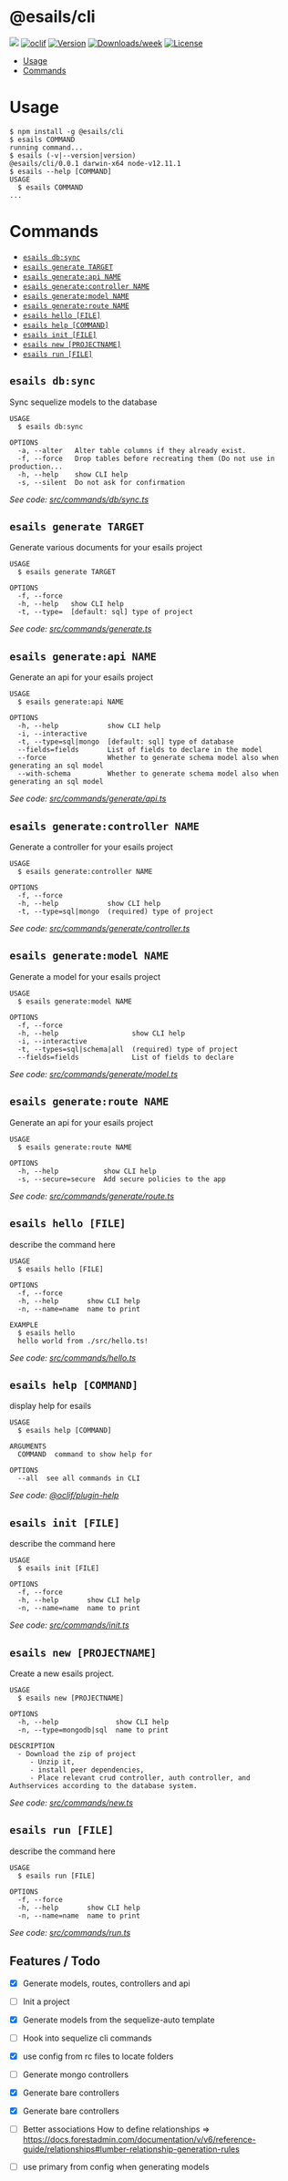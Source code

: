 @esails/cli
===========



![](https://github.com/enyosolutions-team/esails-cli/workflows/CI/badge.svg)
[![oclif](https://img.shields.io/badge/cli-oclif-brightgreen.svg)](https://oclif.io)
[![Version](https://img.shields.io/npm/v/@esails/cli.svg)](https://npmjs.org/package/@esails/cli)
[![Downloads/week](https://img.shields.io/npm/dw/@esails/cli.svg)](https://npmjs.org/package/@esails/cli)
[![License](https://img.shields.io/npm/l/@esails/cli.svg)](https://github.com/enyosolutions-team/esails-cli/blob/master/package.json)

<!-- toc -->
* [Usage](#usage)
* [Commands](#commands)
<!-- tocstop -->
# Usage
<!-- usage -->
```sh-session
$ npm install -g @esails/cli
$ esails COMMAND
running command...
$ esails (-v|--version|version)
@esails/cli/0.0.1 darwin-x64 node-v12.11.1
$ esails --help [COMMAND]
USAGE
  $ esails COMMAND
...
```
<!-- usagestop -->
# Commands
<!-- commands -->
* [`esails db:sync`](#esails-dbsync)
* [`esails generate TARGET`](#esails-generate-target)
* [`esails generate:api NAME`](#esails-generateapi-name)
* [`esails generate:controller NAME`](#esails-generatecontroller-name)
* [`esails generate:model NAME`](#esails-generatemodel-name)
* [`esails generate:route NAME`](#esails-generateroute-name)
* [`esails hello [FILE]`](#esails-hello-file)
* [`esails help [COMMAND]`](#esails-help-command)
* [`esails init [FILE]`](#esails-init-file)
* [`esails new [PROJECTNAME]`](#esails-new-projectname)
* [`esails run [FILE]`](#esails-run-file)

## `esails db:sync`

Sync sequelize models to the database

```
USAGE
  $ esails db:sync

OPTIONS
  -a, --alter   Alter table columns if they already exist.
  -f, --force   Drop tables before recreating them (Do not use in production...
  -h, --help    show CLI help
  -s, --silent  Do not ask for confirmation
```

_See code: [src/commands/db/sync.ts](https://github.com/enyosolutions-team/esails-cli/blob/v0.0.1/src/commands/db/sync.ts)_

## `esails generate TARGET`

Generate various documents for your esails project

```
USAGE
  $ esails generate TARGET

OPTIONS
  -f, --force
  -h, --help   show CLI help
  -t, --type=  [default: sql] type of project
```

_See code: [src/commands/generate.ts](https://github.com/enyosolutions-team/esails-cli/blob/v0.0.1/src/commands/generate.ts)_

## `esails generate:api NAME`

Generate an api for your esails project

```
USAGE
  $ esails generate:api NAME

OPTIONS
  -h, --help            show CLI help
  -i, --interactive
  -t, --type=sql|mongo  [default: sql] type of database
  --fields=fields       List of fields to declare in the model
  --force               Whether to generate schema model also when generating an sql model
  --with-schema         Whether to generate schema model also when generating an sql model
```

_See code: [src/commands/generate/api.ts](https://github.com/enyosolutions-team/esails-cli/blob/v0.0.1/src/commands/generate/api.ts)_

## `esails generate:controller NAME`

Generate a controller for your esails project

```
USAGE
  $ esails generate:controller NAME

OPTIONS
  -f, --force
  -h, --help            show CLI help
  -t, --type=sql|mongo  (required) type of project
```

_See code: [src/commands/generate/controller.ts](https://github.com/enyosolutions-team/esails-cli/blob/v0.0.1/src/commands/generate/controller.ts)_

## `esails generate:model NAME`

Generate a model for your esails project

```
USAGE
  $ esails generate:model NAME

OPTIONS
  -f, --force
  -h, --help                  show CLI help
  -i, --interactive
  -t, --types=sql|schema|all  (required) type of project
  --fields=fields             List of fields to declare
```

_See code: [src/commands/generate/model.ts](https://github.com/enyosolutions-team/esails-cli/blob/v0.0.1/src/commands/generate/model.ts)_

## `esails generate:route NAME`

Generate an api for your esails project

```
USAGE
  $ esails generate:route NAME

OPTIONS
  -h, --help           show CLI help
  -s, --secure=secure  Add secure policies to the app
```

_See code: [src/commands/generate/route.ts](https://github.com/enyosolutions-team/esails-cli/blob/v0.0.1/src/commands/generate/route.ts)_

## `esails hello [FILE]`

describe the command here

```
USAGE
  $ esails hello [FILE]

OPTIONS
  -f, --force
  -h, --help       show CLI help
  -n, --name=name  name to print

EXAMPLE
  $ esails hello
  hello world from ./src/hello.ts!
```

_See code: [src/commands/hello.ts](https://github.com/enyosolutions-team/esails-cli/blob/v0.0.1/src/commands/hello.ts)_

## `esails help [COMMAND]`

display help for esails

```
USAGE
  $ esails help [COMMAND]

ARGUMENTS
  COMMAND  command to show help for

OPTIONS
  --all  see all commands in CLI
```

_See code: [@oclif/plugin-help](https://github.com/oclif/plugin-help/blob/v2.2.3/src/commands/help.ts)_

## `esails init [FILE]`

describe the command here

```
USAGE
  $ esails init [FILE]

OPTIONS
  -f, --force
  -h, --help       show CLI help
  -n, --name=name  name to print
```

_See code: [src/commands/init.ts](https://github.com/enyosolutions-team/esails-cli/blob/v0.0.1/src/commands/init.ts)_

## `esails new [PROJECTNAME]`

Create a new esails project.

```
USAGE
  $ esails new [PROJECTNAME]

OPTIONS
  -h, --help              show CLI help
  -n, --type=mongodb|sql  name to print

DESCRIPTION
  - Download the zip of project
     - Unzip it,
     - install peer dependencies,
     - Place relevant crud controller, auth controller, and Authservices according to the database system.
```

_See code: [src/commands/new.ts](https://github.com/enyosolutions-team/esails-cli/blob/v0.0.1/src/commands/new.ts)_

## `esails run [FILE]`

describe the command here

```
USAGE
  $ esails run [FILE]

OPTIONS
  -f, --force
  -h, --help       show CLI help
  -n, --name=name  name to print
```

_See code: [src/commands/run.ts](https://github.com/enyosolutions-team/esails-cli/blob/v0.0.1/src/commands/run.ts)_
<!-- commandsstop -->



## Features / Todo

- [x] Generate models, routes, controllers and api
- [ ] Init a project
- [X] Generate models from the sequelize-auto template
- [ ] Hook into sequelize cli commands
- [X] use config from rc files to locate folders
- [ ] Generate mongo controllers
- [X] Generate bare controllers
- [X] Generate bare controllers
- [ ] Better associations How to define relationships => https://docs.forestadmin.com/documentation/v/v6/reference-guide/relationships#lumber-relationship-generation-rules

- [ ] use primary from config when generating models
